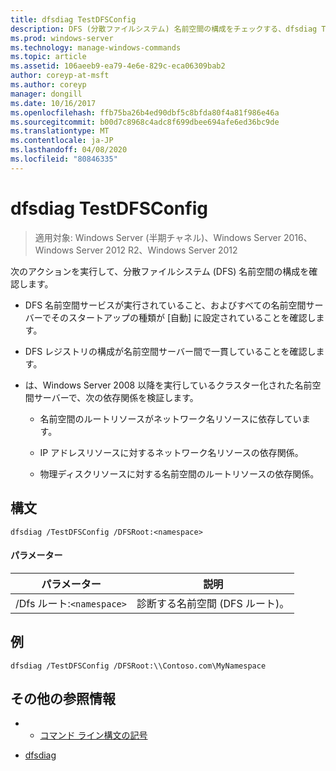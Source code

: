 ```yaml
---
title: dfsdiag TestDFSConfig
description: DFS (分散ファイルシステム) 名前空間の構成をチェックする、dfsdiag TestDFSConfig の Windows コマンドのトピック。
ms.prod: windows-server
ms.technology: manage-windows-commands
ms.topic: article
ms.assetid: 106aeeb9-ea79-4e6e-829c-eca06309bab2
author: coreyp-at-msft
ms.author: coreyp
manager: dongill
ms.date: 10/16/2017
ms.openlocfilehash: ffb75ba26b4ed90dbf5c8bfda80f4a81f986e46a
ms.sourcegitcommit: b00d7c8968c4adc8f699dbee694afe6ed36bc9de
ms.translationtype: MT
ms.contentlocale: ja-JP
ms.lasthandoff: 04/08/2020
ms.locfileid: "80846335"
---
```

# <a name="dfsdiag-testdfsconfig"></a>dfsdiag TestDFSConfig

>適用対象: Windows Server (半期チャネル)、Windows Server 2016、Windows Server 2012 R2、Windows Server 2012

次のアクションを実行して、分散ファイルシステム (DFS) 名前空間の構成を確認します。  
  
-   DFS 名前空間サービスが実行されていること、およびすべての名前空間サーバーでそのスタートアップの種類が [自動] に設定されていることを確認します。  
  
-   DFS レジストリの構成が名前空間サーバー間で一貫していることを確認します。  
  
-   は、Windows Server 2008 以降を実行しているクラスター化された名前空間サーバーで、次の依存関係を検証します。  
  
    -   名前空間のルートリソースがネットワーク名リソースに依存しています。  
  
    -   IP アドレスリソースに対するネットワーク名リソースの依存関係。  
  
    -   物理ディスクリソースに対する名前空間のルートリソースの依存関係。

## <a name="syntax"></a>構文  
  
```  
dfsdiag /TestDFSConfig /DFSRoot:<namespace>  
```  
  
#### <a name="parameters"></a>パラメーター  
  
|       パラメーター       |               説明               |
|-----------------------|-----------------------------------------|
| /Dfs ルート:`<namespace>` | 診断する名前空間 (DFS ルート)。 |
  
## <a name="examples"></a><a name=BKMK_Examples></a>例  
  
```  
dfsdiag /TestDFSConfig /DFSRoot:\\Contoso.com\MyNamespace  
```  
  
## <a name="additional-references"></a>その他の参照情報  
  
-   - [コマンド ライン構文の記号](command-line-syntax-key.md)  
  
-   [dfsdiag](dfsdiag.md)  
  


